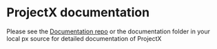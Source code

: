 ProjectX documentation
===========

Please see the [Documentation repo](https://github.com/ProjectX-Android/Documentation) or the documentation folder in your local px source for detailed documentation of ProjectX
